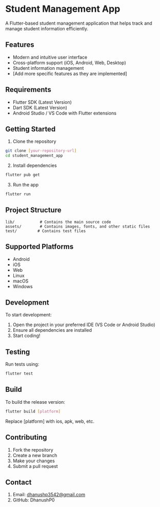 # Student Management App

A Flutter-based student management application that helps track and manage student information efficiently.

## Features

- Modern and intuitive user interface
- Cross-platform support (iOS, Android, Web, Desktop)
- Student information management
- [Add more specific features as they are implemented]

## Requirements

- Flutter SDK (Latest Version)
- Dart SDK (Latest Version)
- Android Studio / VS Code with Flutter extensions

## Getting Started

1. Clone the repository
```bash
git clone [your-repository-url]
cd student_management_app
```

2. Install dependencies
```bash
flutter pub get
```

3. Run the app
```bash
flutter run
```

## Project Structure

```
lib/           # Contains the main source code
assets/        # Contains images, fonts, and other static files
test/         # Contains test files
```

## Supported Platforms

- Android
- iOS
- Web
- Linux
- macOS
- Windows

## Development

To start development:

1. Open the project in your preferred IDE (VS Code or Android Studio)
2. Ensure all dependencies are installed
3. Start coding!

## Testing

Run tests using:

```bash
flutter test
```

## Build

To build the release version:

```bash
flutter build [platform]
```
Replace [platform] with ios, apk, web, etc.

## Contributing

1. Fork the repository
2. Create a new branch
3. Make your changes
4. Submit a pull request

## Contact

1. Email: dhanushp3542@gmail.com
2. GitHub: DhanushP0

